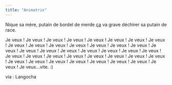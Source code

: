 ```yaml
---
title: "Animatrix"
---
```


Nique sa mère, putain de bordel de merde
[ça](http://whatisthematrix.warnerbros.com/mov/Animatrix_Trailer_640.mov) va
grave déchirer sa putain de race.

Je veux ! Je veux ! Je veux ! Je veux ! Je veux ! Je veux ! Je veux ! Je veux
! Je veux ! Je veux ! Je veux ! Je veux ! Je veux ! Je veux ! Je veux ! Je
veux ! Je veux ! Je veux ! Je veux ! Je veux ! Je veux ! Je veux ! Je veux !
Je veux ! Je veux ! Je veux ! Je veux ! Je veux ! Je veux ! Je veux ! Je veux
! Je veux ! Je veux ! Je veux ! Je veux ! Je veux ! Je veux ! Je veux ! Je
veux ! Je veux...vite. :)

via : Langocha

